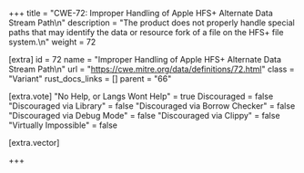 +++
title = "CWE-72: Improper Handling of Apple HFS+ Alternate Data Stream Path\n"
description = "The product does not properly handle special paths that may identify the data or resource fork of a file on the HFS+ file system.\n"
weight = 72

[extra]
id = 72
name = "Improper Handling of Apple HFS+ Alternate Data Stream Path\n"
url = "https://cwe.mitre.org/data/definitions/72.html"
class = "Variant"
rust_docs_links = []
parent = "66"

[extra.vote]
"No Help, or Langs Wont Help" = true
Discouraged = false
"Discouraged via Library" = false
"Discouraged via Borrow Checker" = false
"Discouraged via Debug Mode" = false
"Discouraged via Clippy" = false
"Virtually Impossible" = false

[extra.vector]

+++